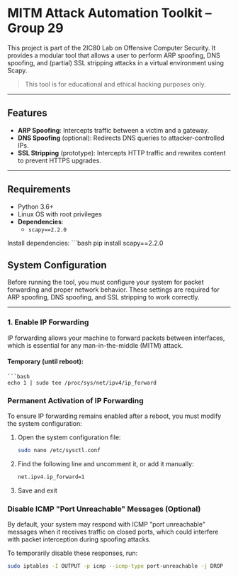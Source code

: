 # MITM Attack Automation Toolkit – Group 29

This project is part of the 2IC80 Lab on Offensive Computer Security. It provides a modular tool that allows a user to perform ARP spoofing, DNS spoofing, and (partial) SSL stripping attacks in a virtual environment using Scapy.

> This tool is for educational and ethical hacking purposes only.

---

## Features

- **ARP Spoofing**: Intercepts traffic between a victim and a gateway.
- **DNS Spoofing** (optional): Redirects DNS queries to attacker-controlled IPs.
- **SSL Stripping** (prototype): Intercepts HTTP traffic and rewrites content to prevent HTTPS upgrades.

---

## Requirements

- Python 3.6+
- Linux OS with root privileges
- **Dependencies**:
  - `scapy==2.2.0`
  
Install dependencies:
    ```bash
    pip install scapy==2.2.0

## System Configuration

Before running the tool, you must configure your system for packet forwarding and proper network behavior. These settings are required for ARP spoofing, DNS spoofing, and SSL stripping to work correctly.

---

### 1. Enable IP Forwarding

IP forwarding allows your machine to forward packets between interfaces, which is essential for any man-in-the-middle (MITM) attack.

#### Temporary (until reboot):
    ```bash
    echo 1 | sudo tee /proc/sys/net/ipv4/ip_forward

### Permanent Activation of IP Forwarding

To ensure IP forwarding remains enabled after a reboot, you must modify the system configuration:

1. Open the system configuration file:
   ```bash
   sudo nano /etc/sysctl.conf

2. Find the following line and uncomment it, or add it manually:
    ```bash
    net.ipv4.ip_forward=1

3. Save and exit

### Disable ICMP "Port Unreachable" Messages (Optional)

By default, your system may respond with ICMP "port unreachable" messages when it receives traffic on closed ports, which could interfere with packet interception during spoofing attacks.

To temporarily disable these responses, run:

```bash
sudo iptables -I OUTPUT -p icmp --icmp-type port-unreachable -j DROP
